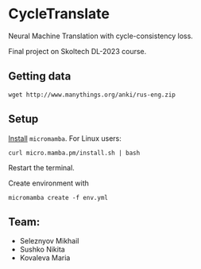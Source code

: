 # CycleTranslate

Neural Machine Translation with cycle-consistency loss.

Final project on Skoltech DL-2023 course.

## Getting data

```
wget http://www.manythings.org/anki/rus-eng.zip
```

## Setup

[Install](https://mamba.readthedocs.io/en/latest/installation.html) `micromamba`. For Linux users:
```
curl micro.mamba.pm/install.sh | bash
```
Restart the terminal.

Create environment with
```
micromamba create -f env.yml
```

## Team:
- Seleznyov Mikhail
- Sushko Nikita
- Kovaleva Maria